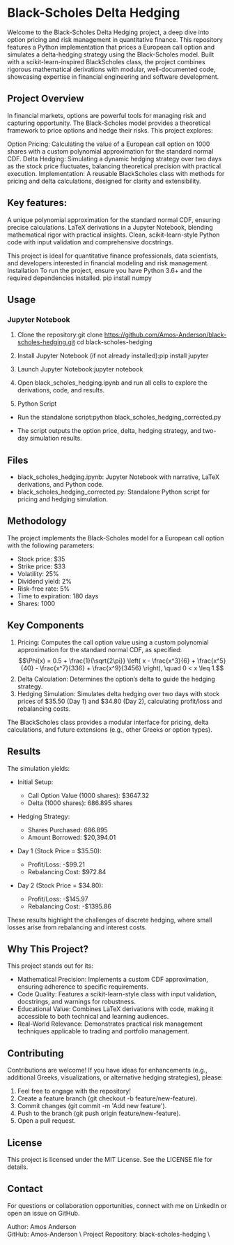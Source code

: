 # Black-Scholes Delta Hedging

Welcome to the Black-Scholes Delta Hedging project, a deep dive into option pricing and risk management in quantitative finance. This repository features a Python implementation that prices a European call option and simulates a delta-hedging strategy using the Black-Scholes model. Built with a scikit-learn-inspired BlackScholes class, the project combines rigorous mathematical derivations with modular, well-documented code, showcasing expertise in financial engineering and software development.

## Project Overview
In financial markets, options are powerful tools for managing risk and capturing opportunity. The Black-Scholes model provides a theoretical framework to price options and hedge their risks. This project explores:

Option Pricing: Calculating the value of a European call option on 1000 shares with a custom polynomial approximation for the standard normal CDF.
Delta Hedging: Simulating a dynamic hedging strategy over two days as the stock price fluctuates, balancing theoretical precision with practical execution.
Implementation: A reusable BlackScholes class with methods for pricing and delta calculations, designed for clarity and extensibility.

## Key features:

A unique polynomial approximation for the standard normal CDF, ensuring precise calculations.
LaTeX derivations in a Jupyter Notebook, blending mathematical rigor with practical insights.
Clean, scikit-learn-style Python code with input validation and comprehensive docstrings.

This project is ideal for quantitative finance professionals, data scientists, and developers interested in financial modeling and risk management.
Installation
To run the project, ensure you have Python 3.6+ and the required dependencies installed.
pip install numpy

## Usage
### Jupyter Notebook

1. Clone the repository:git clone https://github.com/Amos-Anderson/black-scholes-hedging.git
cd black-scholes-hedging


2. Install Jupyter Notebook (if not already installed):pip install jupyter


3. Launch Jupyter Notebook:jupyter notebook


4. Open black_scholes_hedging.ipynb and run all cells to explore the derivations, code, and results.

5. Python Script

  - Run the standalone script:python black_scholes_hedging_corrected.py


  - The script outputs the option price, delta, hedging strategy, and two-day simulation results.

## Files

* black_scholes_hedging.ipynb: Jupyter Notebook with narrative, LaTeX derivations, and Python code.
* black_scholes_hedging_corrected.py: Standalone Python script for pricing and hedging simulation.

## Methodology
The project implements the Black-Scholes model for a European call option with the following parameters:

* Stock price: $35
* Strike price: $33
* Volatility: 25%
* Dividend yield: 2%
* Risk-free rate: 5%
* Time to expiration: 180 days
* Shares: 1000

## Key Components

1. Pricing: Computes the call option value using a custom polynomial approximation for the standard normal CDF, as specified:$$\Phi(x) = 0.5 + \frac{1}{\sqrt{2\pi}} \left( x - \frac{x^3}{6} + \frac{x^5}{40} - \frac{x^7}{336} + \frac{x^9}{3456} \right), \quad 0 < x \leq 1.$$
2. Delta Calculation: Determines the option’s delta to guide the hedging strategy.
3. Hedging Simulation: Simulates delta hedging over two days with stock prices of \$35.50 (Day 1) and $34.80 (Day 2), calculating profit/loss and rebalancing costs.

The BlackScholes class provides a modular interface for pricing, delta calculations, and future extensions (e.g., other Greeks or option types).

## Results
The simulation yields:

* Initial Setup:
  * Call Option Value (1000 shares): $3647.32
  * Delta (1000 shares): 686.895 shares


* Hedging Strategy:
  * Shares Purchased: 686.895
  * Amount Borrowed: $20,394.01


* Day 1 (Stock Price = $35.50):
  * Profit/Loss: -$99.21
  * Rebalancing Cost: $972.84


* Day 2 (Stock Price = $34.80):
  * Profit/Loss: -$145.97
  * Rebalancing Cost: -$1395.86

These results highlight the challenges of discrete hedging, where small losses arise from rebalancing and interest costs.

## Why This Project?
This project stands out for its:

- Mathematical Precision: Implements a custom CDF approximation, ensuring adherence to specific requirements.
- Code Quality: Features a scikit-learn-style class with input validation, docstrings, and warnings for robustness.
- Educational Value: Combines LaTeX derivations with code, making it accessible to both technical and learning audiences.
- Real-World Relevance: Demonstrates practical risk management techniques applicable to trading and portfolio management.

## Contributing
Contributions are welcome! If you have ideas for enhancements (e.g., additional Greeks, visualizations, or alternative hedging strategies), please:

1. Feel free to engage with the repository!
2. Create a feature branch (git checkout -b feature/new-feature).
3. Commit changes (git commit -m 'Add new feature').
4. Push to the branch (git push origin feature/new-feature).
5. Open a pull request.

## License
This project is licensed under the MIT License. See the LICENSE file for details.

## Contact
For questions or collaboration opportunities, connect with me on LinkedIn or open an issue on GitHub.

Author: Amos Anderson \
GitHub: Amos-Anderson \ 
Project Repository: black-scholes-hedging \
